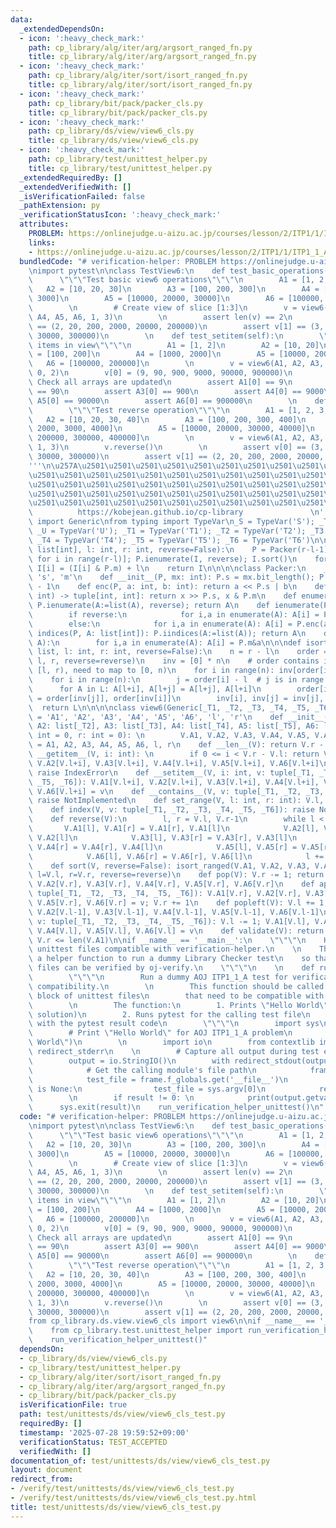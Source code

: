 ```yaml
---
data:
  _extendedDependsOn:
  - icon: ':heavy_check_mark:'
    path: cp_library/alg/iter/arg/argsort_ranged_fn.py
    title: cp_library/alg/iter/arg/argsort_ranged_fn.py
  - icon: ':heavy_check_mark:'
    path: cp_library/alg/iter/sort/isort_ranged_fn.py
    title: cp_library/alg/iter/sort/isort_ranged_fn.py
  - icon: ':heavy_check_mark:'
    path: cp_library/bit/pack/packer_cls.py
    title: cp_library/bit/pack/packer_cls.py
  - icon: ':heavy_check_mark:'
    path: cp_library/ds/view/view6_cls.py
    title: cp_library/ds/view/view6_cls.py
  - icon: ':heavy_check_mark:'
    path: cp_library/test/unittest_helper.py
    title: cp_library/test/unittest_helper.py
  _extendedRequiredBy: []
  _extendedVerifiedWith: []
  _isVerificationFailed: false
  _pathExtension: py
  _verificationStatusIcon: ':heavy_check_mark:'
  attributes:
    PROBLEM: https://onlinejudge.u-aizu.ac.jp/courses/lesson/2/ITP1/1/ITP1_1_A
    links:
    - https://onlinejudge.u-aizu.ac.jp/courses/lesson/2/ITP1/1/ITP1_1_A
  bundledCode: "# verification-helper: PROBLEM https://onlinejudge.u-aizu.ac.jp/courses/lesson/2/ITP1/1/ITP1_1_A\n\
    \nimport pytest\n\nclass TestView6:\n    def test_basic_operations(self):\n  \
    \      \"\"\"Test basic view6 operations\"\"\"\n        A1 = [1, 2, 3]\n     \
    \   A2 = [10, 20, 30]\n        A3 = [100, 200, 300]\n        A4 = [1000, 2000,\
    \ 3000]\n        A5 = [10000, 20000, 30000]\n        A6 = [100000, 200000, 300000]\n\
    \        \n        # Create view of slice [1:3]\n        v = view6(A1, A2, A3,\
    \ A4, A5, A6, 1, 3)\n        \n        assert len(v) == 2\n        assert v[0]\
    \ == (2, 20, 200, 2000, 20000, 200000)\n        assert v[1] == (3, 30, 300, 3000,\
    \ 30000, 300000)\n        \n    def test_setitem(self):\n        \"\"\"Test setting\
    \ items in view\"\"\"\n        A1 = [1, 2]\n        A2 = [10, 20]\n        A3\
    \ = [100, 200]\n        A4 = [1000, 2000]\n        A5 = [10000, 20000]\n     \
    \   A6 = [100000, 200000]\n        \n        v = view6(A1, A2, A3, A4, A5, A6,\
    \ 0, 2)\n        v[0] = (9, 90, 900, 9000, 90000, 900000)\n        \n        #\
    \ Check all arrays are updated\n        assert A1[0] == 9\n        assert A2[0]\
    \ == 90\n        assert A3[0] == 900\n        assert A4[0] == 9000\n        assert\
    \ A5[0] == 90000\n        assert A6[0] == 900000\n        \n    def test_reverse(self):\n\
    \        \"\"\"Test reverse operation\"\"\"\n        A1 = [1, 2, 3, 4]\n     \
    \   A2 = [10, 20, 30, 40]\n        A3 = [100, 200, 300, 400]\n        A4 = [1000,\
    \ 2000, 3000, 4000]\n        A5 = [10000, 20000, 30000, 40000]\n        A6 = [100000,\
    \ 200000, 300000, 400000]\n        \n        v = view6(A1, A2, A3, A4, A5, A6,\
    \ 1, 3)\n        v.reverse()\n        \n        assert v[0] == (3, 30, 300, 3000,\
    \ 30000, 300000)\n        assert v[1] == (2, 20, 200, 2000, 20000, 200000)\n\n\
    '''\n\u257A\u2501\u2501\u2501\u2501\u2501\u2501\u2501\u2501\u2501\u2501\u2501\u2501\
    \u2501\u2501\u2501\u2501\u2501\u2501\u2501\u2501\u2501\u2501\u2501\u2501\u2501\
    \u2501\u2501\u2501\u2501\u2501\u2501\u2501\u2501\u2501\u2501\u2501\u2501\u2501\
    \u2501\u2501\u2501\u2501\u2501\u2501\u2501\u2501\u2501\u2501\u2501\u2501\u2501\
    \u2501\u2501\u2501\u2501\u2501\u2501\u2501\u2501\u2501\u2501\u2501\u2578\n   \
    \          https://kobejean.github.io/cp-library               \n'''\nfrom typing\
    \ import Generic\nfrom typing import TypeVar\n_S = TypeVar('S'); _T = TypeVar('T');\
    \ _U = TypeVar('U'); _T1 = TypeVar('T1'); _T2 = TypeVar('T2'); _T3 = TypeVar('T3');\
    \ _T4 = TypeVar('T4'); _T5 = TypeVar('T5'); _T6 = TypeVar('T6')\n\n\n\n\ndef argsort_ranged(A:\
    \ list[int], l: int, r: int, reverse=False):\n    P = Packer(r-l-1); I = [A[l+i]\
    \ for i in range(r-l)]; P.ienumerate(I, reverse); I.sort()\n    for i in range(r-l):\
    \ I[i] = (I[i] & P.m) + l\n    return I\n\n\n\nclass Packer:\n    __slots__ =\
    \ 's', 'm'\n    def __init__(P, mx: int): P.s = mx.bit_length(); P.m = (1 << P.s)\
    \ - 1\n    def enc(P, a: int, b: int): return a << P.s | b\n    def dec(P, x:\
    \ int) -> tuple[int, int]: return x >> P.s, x & P.m\n    def enumerate(P, A, reverse=False):\
    \ P.ienumerate(A:=list(A), reverse); return A\n    def ienumerate(P, A, reverse=False):\n\
    \        if reverse:\n            for i,a in enumerate(A): A[i] = P.enc(-a, i)\n\
    \        else:\n            for i,a in enumerate(A): A[i] = P.enc(a, i)\n    def\
    \ indices(P, A: list[int]): P.iindices(A:=list(A)); return A\n    def iindices(P,\
    \ A):\n        for i,a in enumerate(A): A[i] = P.m&a\n\n\ndef isort_ranged(*L:\
    \ list, l: int, r: int, reverse=False):\n    n = r - l\n    order = argsort_ranged(L[0],\
    \ l, r, reverse=reverse)\n    inv = [0] * n\n    # order contains indices in range\
    \ [l, r), need to map to [0, n)\n    for i in range(n): inv[order[i]-l] = i\n\
    \    for i in range(n):\n        j = order[i] - l  # j is in range [0, n)\n  \
    \      for A in L: A[l+i], A[l+j] = A[l+j], A[l+i]\n        order[inv[i]], order[inv[j]]\
    \ = order[inv[j]], order[inv[i]]\n        inv[i], inv[j] = inv[j], inv[i]\n  \
    \  return L\n\n\n\nclass view6(Generic[_T1, _T2, _T3, _T4, _T5, _T6]):\n    __slots__\
    \ = 'A1', 'A2', 'A3', 'A4', 'A5', 'A6', 'l', 'r'\n    def __init__(V, A1: list[_T1],\
    \ A2: list[_T2], A3: list[_T3], A4: list[_T4], A5: list[_T5], A6: list[_T6], l:\
    \ int = 0, r: int = 0): \n        V.A1, V.A2, V.A3, V.A4, V.A5, V.A6, V.l, V.r\
    \ = A1, A2, A3, A4, A5, A6, l, r\n    def __len__(V): return V.r - V.l\n    def\
    \ __getitem__(V, i: int): \n        if 0 <= i < V.r - V.l: return V.A1[V.l+i],\
    \ V.A2[V.l+i], V.A3[V.l+i], V.A4[V.l+i], V.A5[V.l+i], V.A6[V.l+i]\n        else:\
    \ raise IndexError\n    def __setitem__(V, i: int, v: tuple[_T1, _T2, _T3, _T4,\
    \ _T5, _T6]): V.A1[V.l+i], V.A2[V.l+i], V.A3[V.l+i], V.A4[V.l+i], V.A5[V.l+i],\
    \ V.A6[V.l+i] = v\n    def __contains__(V, v: tuple[_T1, _T2, _T3, _T4, _T5, _T6]):\
    \ raise NotImplemented\n    def set_range(V, l: int, r: int): V.l, V.r = l, r\n\
    \    def index(V, v: tuple[_T1, _T2, _T3, _T4, _T5, _T6]): raise NotImplemented\n\
    \    def reverse(V):\n        l, r = V.l, V.r-1\n        while l < r: \n     \
    \       V.A1[l], V.A1[r] = V.A1[r], V.A1[l]\n            V.A2[l], V.A2[r] = V.A2[r],\
    \ V.A2[l]\n            V.A3[l], V.A3[r] = V.A3[r], V.A3[l]\n            V.A4[l],\
    \ V.A4[r] = V.A4[r], V.A4[l]\n            V.A5[l], V.A5[r] = V.A5[r], V.A5[l]\n\
    \            V.A6[l], V.A6[r] = V.A6[r], V.A6[l]\n            l += 1; r -= 1\n\
    \    def sort(V, reverse=False): isort_ranged(V.A1, V.A2, V.A3, V.A4, V.A5, V.A6,\
    \ l=V.l, r=V.r, reverse=reverse)\n    def pop(V): V.r -= 1; return V.A1[V.r],\
    \ V.A2[V.r], V.A3[V.r], V.A4[V.r], V.A5[V.r], V.A6[V.r]\n    def append(V, v:\
    \ tuple[_T1, _T2, _T3, _T4, _T5, _T6]): V.A1[V.r], V.A2[V.r], V.A3[V.r], V.A4[V.r],\
    \ V.A5[V.r], V.A6[V.r] = v; V.r += 1\n    def popleft(V): V.l += 1; return V.A1[V.l-1],\
    \ V.A2[V.l-1], V.A3[V.l-1], V.A4[V.l-1], V.A5[V.l-1], V.A6[V.l-1]\n    def appendleft(V,\
    \ v: tuple[_T1, _T2, _T3, _T4, _T5, _T6]): V.l -= 1; V.A1[V.l], V.A2[V.l], V.A3[V.l],\
    \ V.A4[V.l], V.A5[V.l], V.A6[V.l] = v\n    def validate(V): return 0 <= V.l <=\
    \ V.r <= len(V.A1)\n\nif __name__ == '__main__':\n    \"\"\"\n    Helper for making\
    \ unittest files compatible with verification-helper.\n    \n    This module provides\
    \ a helper function to run a dummy Library Checker test\n    so that unittest\
    \ files can be verified by oj-verify.\n    \"\"\"\n    \n    def run_verification_helper_unittest():\n\
    \        \"\"\"\n        Run a dummy AOJ ITP1_1_A test for verification-helper\
    \ compatibility.\n        \n        This function should be called in the __main__\
    \ block of unittest files\n        that need to be compatible with verification-helper.\n\
    \        \n        The function:\n        1. Prints \"Hello World\" (AOJ ITP1_1_A\
    \ solution)\n        2. Runs pytest for the calling test file\n        3. Exits\
    \ with the pytest result code\n        \"\"\"\n        import sys\n        \n\
    \        # Print \"Hello World\" for AOJ ITP1_1_A problem\n        print(\"Hello\
    \ World\")\n        \n        import io\n        from contextlib import redirect_stdout,\
    \ redirect_stderr\n    \n        # Capture all output during test execution\n\
    \        output = io.StringIO()\n        with redirect_stdout(output), redirect_stderr(output):\n\
    \            # Get the calling module's file path\n            frame = sys._getframe(1)\n\
    \            test_file = frame.f_globals.get('__file__')\n            if test_file\
    \ is None:\n                test_file = sys.argv[0]\n            result = pytest.main([test_file])\n\
    \        \n        if result != 0: \n            print(output.getvalue())\n  \
    \      sys.exit(result)\n    run_verification_helper_unittest()\n"
  code: "# verification-helper: PROBLEM https://onlinejudge.u-aizu.ac.jp/courses/lesson/2/ITP1/1/ITP1_1_A\n\
    \nimport pytest\n\nclass TestView6:\n    def test_basic_operations(self):\n  \
    \      \"\"\"Test basic view6 operations\"\"\"\n        A1 = [1, 2, 3]\n     \
    \   A2 = [10, 20, 30]\n        A3 = [100, 200, 300]\n        A4 = [1000, 2000,\
    \ 3000]\n        A5 = [10000, 20000, 30000]\n        A6 = [100000, 200000, 300000]\n\
    \        \n        # Create view of slice [1:3]\n        v = view6(A1, A2, A3,\
    \ A4, A5, A6, 1, 3)\n        \n        assert len(v) == 2\n        assert v[0]\
    \ == (2, 20, 200, 2000, 20000, 200000)\n        assert v[1] == (3, 30, 300, 3000,\
    \ 30000, 300000)\n        \n    def test_setitem(self):\n        \"\"\"Test setting\
    \ items in view\"\"\"\n        A1 = [1, 2]\n        A2 = [10, 20]\n        A3\
    \ = [100, 200]\n        A4 = [1000, 2000]\n        A5 = [10000, 20000]\n     \
    \   A6 = [100000, 200000]\n        \n        v = view6(A1, A2, A3, A4, A5, A6,\
    \ 0, 2)\n        v[0] = (9, 90, 900, 9000, 90000, 900000)\n        \n        #\
    \ Check all arrays are updated\n        assert A1[0] == 9\n        assert A2[0]\
    \ == 90\n        assert A3[0] == 900\n        assert A4[0] == 9000\n        assert\
    \ A5[0] == 90000\n        assert A6[0] == 900000\n        \n    def test_reverse(self):\n\
    \        \"\"\"Test reverse operation\"\"\"\n        A1 = [1, 2, 3, 4]\n     \
    \   A2 = [10, 20, 30, 40]\n        A3 = [100, 200, 300, 400]\n        A4 = [1000,\
    \ 2000, 3000, 4000]\n        A5 = [10000, 20000, 30000, 40000]\n        A6 = [100000,\
    \ 200000, 300000, 400000]\n        \n        v = view6(A1, A2, A3, A4, A5, A6,\
    \ 1, 3)\n        v.reverse()\n        \n        assert v[0] == (3, 30, 300, 3000,\
    \ 30000, 300000)\n        assert v[1] == (2, 20, 200, 2000, 20000, 200000)\n\n\
    from cp_library.ds.view.view6_cls import view6\n\nif __name__ == '__main__':\n\
    \    from cp_library.test.unittest_helper import run_verification_helper_unittest\n\
    \    run_verification_helper_unittest()"
  dependsOn:
  - cp_library/ds/view/view6_cls.py
  - cp_library/test/unittest_helper.py
  - cp_library/alg/iter/sort/isort_ranged_fn.py
  - cp_library/alg/iter/arg/argsort_ranged_fn.py
  - cp_library/bit/pack/packer_cls.py
  isVerificationFile: true
  path: test/unittests/ds/view/view6_cls_test.py
  requiredBy: []
  timestamp: '2025-07-28 19:59:52+09:00'
  verificationStatus: TEST_ACCEPTED
  verifiedWith: []
documentation_of: test/unittests/ds/view/view6_cls_test.py
layout: document
redirect_from:
- /verify/test/unittests/ds/view/view6_cls_test.py
- /verify/test/unittests/ds/view/view6_cls_test.py.html
title: test/unittests/ds/view/view6_cls_test.py
---
```

